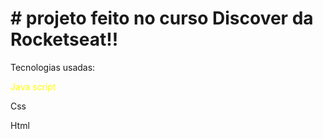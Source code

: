 <h1># projeto feito no curso Discover da Rocketseat!!</h1>
<p>Tecnologias usadas: </p>
<p style="color: yellow">Java script</p>
<p>Css</p>
<p>Html</p>
